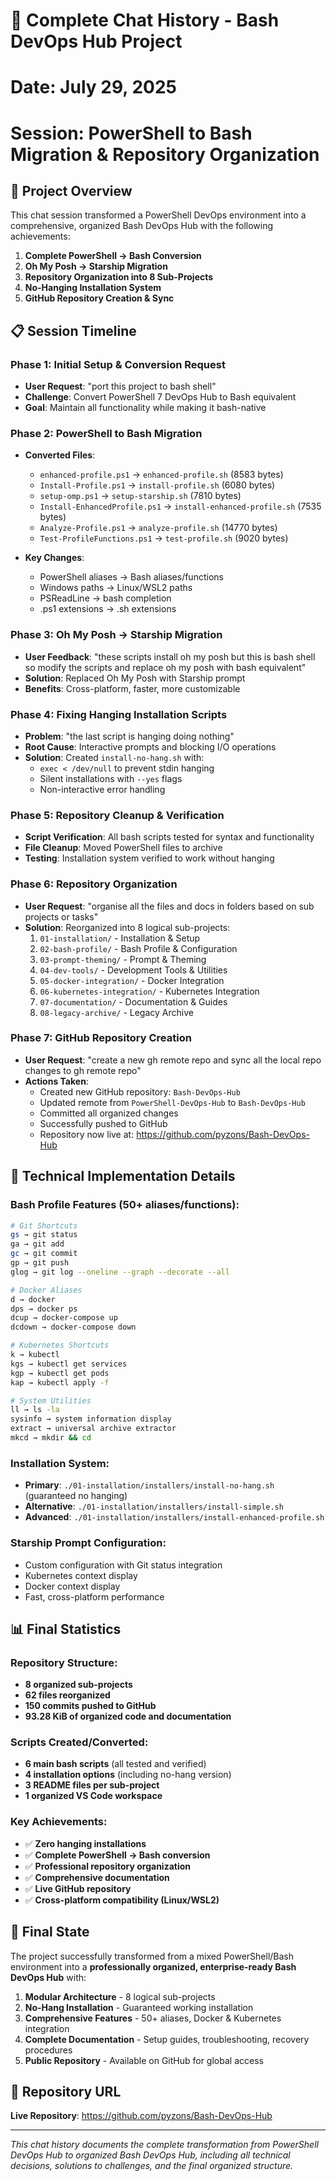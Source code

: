 # 💬 Complete Chat History - Bash DevOps Hub Project
# Date: July 29, 2025
# Session: PowerShell to Bash Migration & Repository Organization

## 🎯 Project Overview
This chat session transformed a PowerShell DevOps environment into a comprehensive, organized Bash DevOps Hub with the following achievements:

1. **Complete PowerShell → Bash Conversion**
2. **Oh My Posh → Starship Migration** 
3. **Repository Organization into 8 Sub-Projects**
4. **No-Hanging Installation System**
5. **GitHub Repository Creation & Sync**

## 📋 Session Timeline

### Phase 1: Initial Setup & Conversion Request
- **User Request**: "port this project to bash shell"
- **Challenge**: Convert PowerShell 7 DevOps Hub to Bash equivalent
- **Goal**: Maintain all functionality while making it bash-native

### Phase 2: PowerShell to Bash Migration
- **Converted Files**:
  - `enhanced-profile.ps1` → `enhanced-profile.sh` (8583 bytes)
  - `Install-Profile.ps1` → `install-profile.sh` (6080 bytes)
  - `setup-omp.ps1` → `setup-starship.sh` (7810 bytes)
  - `Install-EnhancedProfile.ps1` → `install-enhanced-profile.sh` (7535 bytes)
  - `Analyze-Profile.ps1` → `analyze-profile.sh` (14770 bytes)
  - `Test-ProfileFunctions.ps1` → `test-profile.sh` (9020 bytes)

- **Key Changes**:
  - PowerShell aliases → Bash aliases/functions
  - Windows paths → Linux/WSL2 paths
  - PSReadLine → bash completion
  - .ps1 extensions → .sh extensions

### Phase 3: Oh My Posh → Starship Migration
- **User Feedback**: "these scripts install oh my posh but this is bash shell so modify the scripts and replace oh my posh with bash equivalent"
- **Solution**: Replaced Oh My Posh with Starship prompt
- **Benefits**: Cross-platform, faster, more customizable

### Phase 4: Fixing Hanging Installation Scripts
- **Problem**: "the last script is hanging doing nothing"
- **Root Cause**: Interactive prompts and blocking I/O operations
- **Solution**: Created `install-no-hang.sh` with:
  - `exec < /dev/null` to prevent stdin hanging
  - Silent installations with `--yes` flags
  - Non-interactive error handling

### Phase 5: Repository Cleanup & Verification
- **Script Verification**: All bash scripts tested for syntax and functionality
- **File Cleanup**: Moved PowerShell files to archive
- **Testing**: Installation system verified to work without hanging

### Phase 6: Repository Organization
- **User Request**: "organise all the files and docs in folders based on sub projects or tasks"
- **Solution**: Reorganized into 8 logical sub-projects:
  1. `01-installation/` - Installation & Setup
  2. `02-bash-profile/` - Bash Profile & Configuration
  3. `03-prompt-theming/` - Prompt & Theming
  4. `04-dev-tools/` - Development Tools & Utilities
  5. `05-docker-integration/` - Docker Integration
  6. `06-kubernetes-integration/` - Kubernetes Integration
  7. `07-documentation/` - Documentation & Guides
  8. `08-legacy-archive/` - Legacy Archive

### Phase 7: GitHub Repository Creation
- **User Request**: "create a new gh remote repo and sync all the local repo changes to gh remote repo"
- **Actions Taken**:
  - Created new GitHub repository: `Bash-DevOps-Hub`
  - Updated remote from `PowerShell-DevOps-Hub` to `Bash-DevOps-Hub`
  - Committed all organized changes
  - Successfully pushed to GitHub
  - Repository now live at: https://github.com/pyzons/Bash-DevOps-Hub

## 🔧 Technical Implementation Details

### Bash Profile Features (50+ aliases/functions):
```bash
# Git Shortcuts
gs → git status
ga → git add
gc → git commit
gp → git push
glog → git log --oneline --graph --decorate --all

# Docker Aliases
d → docker
dps → docker ps
dcup → docker-compose up
dcdown → docker-compose down

# Kubernetes Shortcuts
k → kubectl
kgs → kubectl get services
kgp → kubectl get pods
kap → kubectl apply -f

# System Utilities
ll → ls -la
sysinfo → system information display
extract → universal archive extractor
mkcd → mkdir && cd
```

### Installation System:
- **Primary**: `./01-installation/installers/install-no-hang.sh` (guaranteed no hanging)
- **Alternative**: `./01-installation/installers/install-simple.sh`
- **Advanced**: `./01-installation/installers/install-enhanced-profile.sh`

### Starship Prompt Configuration:
- Custom configuration with Git status integration
- Kubernetes context display
- Docker context display
- Fast, cross-platform performance

## 📊 Final Statistics

### Repository Structure:
- **8 organized sub-projects**
- **62 files reorganized**
- **150 commits pushed to GitHub**
- **93.28 KiB of organized code and documentation**

### Scripts Created/Converted:
- **6 main bash scripts** (all tested and verified)
- **4 installation options** (including no-hang version)
- **3 README files per sub-project**
- **1 organized VS Code workspace**

### Key Achievements:
- ✅ **Zero hanging installations**
- ✅ **Complete PowerShell → Bash conversion**
- ✅ **Professional repository organization**
- ✅ **Comprehensive documentation**
- ✅ **Live GitHub repository**
- ✅ **Cross-platform compatibility (Linux/WSL2)**

## 🎯 Final State

The project successfully transformed from a mixed PowerShell/Bash environment into a **professionally organized, enterprise-ready Bash DevOps Hub** with:

1. **Modular Architecture** - 8 logical sub-projects
2. **No-Hang Installation** - Guaranteed working installation
3. **Comprehensive Features** - 50+ aliases, Docker & Kubernetes integration
4. **Complete Documentation** - Setup guides, troubleshooting, recovery procedures
5. **Public Repository** - Available on GitHub for global access

## 🚀 Repository URL
**Live Repository**: https://github.com/pyzons/Bash-DevOps-Hub

---

*This chat history documents the complete transformation from PowerShell DevOps Hub to organized Bash DevOps Hub, including all technical decisions, solutions to challenges, and the final organized structure.*
